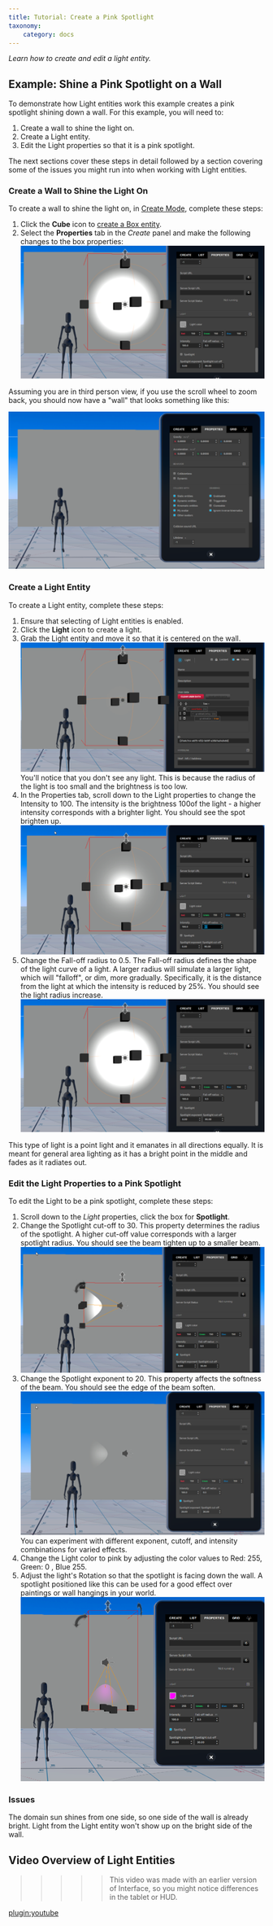 ```yaml
---
title: Tutorial: Create a Pink Spotlight
taxonomy:
    category: docs
---
```


*Learn how to create and edit a light entity.*

## Example: Shine a Pink Spotlight on a Wall

To demonstrate how Light entities work this example creates a pink spotlight shining down a wall. For this example, you will need to:

1. Create a wall to shine the light on.
2. Create a Light entity.
3. Edit the Light properties so that it is a pink spotlight.

The next sections cover these steps in detail followed by a section covering some of the issues you might run into when working with Light entities.

### Create a Wall to Shine the Light On

To create a wall to shine the light on, in [Create Mode](../create-mode), complete these steps:

1. Click the **Cube** icon to [create a Box entity](../box-and-sphere-entities).
2. Select the **Properties** tab in the *Create* panel and make the following changes to the box properties:
   ![](light-fall-off.PNG)

Assuming you are in third person view, if you use the scroll wheel to zoom back, you should now have a "wall" that looks something like this:

![](wall.PNG)


### Create a Light Entity

To create a Light entity, complete these steps:

1. Ensure that selecting of Light entities is enabled.
2. Click the **Light** icon to create a light.
3. Grab the Light entity and move it so that it is centered on the wall.
   ![](light-on-wall.PNG)
   You'll notice that you don't see any light. This is because the radius of the light is too small and the brightness is too low.
4. In the Properties tab, scroll down to the Light properties to change the Intensity to 100. The intensity is the brightness 100of the light - a higher intensity corresponds with a brighter light. You should see the spot brighten up.
   ![](light-int.PNG)
5. Change the Fall-off radius to 0.5. The Fall-off radius defines the shape of the light curve of a light. A larger radius will simulate a larger light, which will "falloff", or dim, more gradually. Specifically, it is the distance from the light at which the intensity is reduced by 25%. You should see the light radius increase.
   ![](light-fall-off.PNG)

This type of light is a point light and it emanates in all directions equally. It is meant for general area lighting as it has a bright point in the middle and fades as it radiates out.

### Edit the Light Properties to a Pink Spotlight

To edit the Light to be a pink spotlight, complete these steps:

1. Scroll down to the *Light* properties, click the box for **Spotlight**.
2. Change the Spotlight cut-off to 30. This property determines the radius of the spotlight. A higher cut-off value corresponds with a larger spotlight radius. You should see the beam tighten up to a smaller beam.
   ![](spotlight-cut-off.PNG)
3. Change the Spotlight exponent to 20. This property affects the softness of the beam. You should see the edge of the beam soften.
   ![](spotlight-exp.PNG)
  You can experiment with different exponent, cutoff, and intensity combinations for varied effects.
4. Change the Light color to pink by adjusting the color values to Red: 255, Green: 0 , Blue 255.
5. Adjust the light's Rotation so that the spotlight is facing down the wall. A spotlight positioned like this can be used for a good effect over paintings or wall hangings in your world.
   ![](pink-light.PNG)

### Issues

The domain sun shines from one side, so one side of the wall is already bright. Light from the Light entity won't show up on the bright side of the wall.

## Video Overview of Light Entities

> > > > > This video was made with an earlier version of Interface, so you might notice differences in the tablet or HUD.

[plugin:youtube](https://www.youtube.com/watch?v=by1nsM9f-QI)
